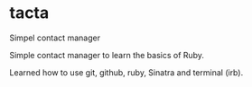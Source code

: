 # tacta
Simpel contact manager

Simple contact manager to learn the basics of Ruby.

Learned how to use git, github, ruby, Sinatra and terminal (irb).
